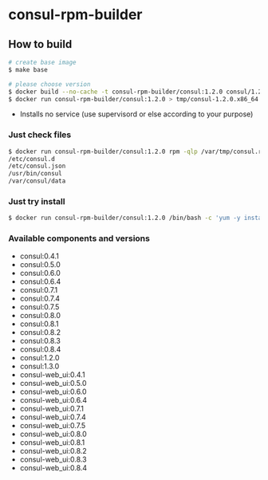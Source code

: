 # consul-rpm-builder

## How to build

```bash
# create base image
$ make base

# please choose version
$ docker build --no-cache -t consul-rpm-builder/consul:1.2.0 consul/1.2.0
$ docker run consul-rpm-builder/consul:1.2.0 > tmp/consul-1.2.0.x86_64.rpm
```

* Installs no service (use supervisord or else according to your purpose)

### Just check files

```bash
$ docker run consul-rpm-builder/consul:1.2.0 rpm -qlp /var/tmp/consul.rpm
/etc/consul.d
/etc/consul.json
/usr/bin/consul
/var/consul/data
```

### Just try install

```bash
$ docker run consul-rpm-builder/consul:1.2.0 /bin/bash -c 'yum -y install /var/tmp/consul.rpm && consul version'
```

### Available components and versions

- consul:0.4.1
- consul:0.5.0
- consul:0.6.0
- consul:0.6.4
- consul:0.7.1
- consul:0.7.4
- consul:0.7.5
- consul:0.8.0
- consul:0.8.1
- consul:0.8.2
- consul:0.8.3
- consul:0.8.4
- consul:1.2.0
- consul:1.3.0
- consul-web_ui:0.4.1
- consul-web_ui:0.5.0
- consul-web_ui:0.6.0
- consul-web_ui:0.6.4
- consul-web_ui:0.7.1
- consul-web_ui:0.7.4
- consul-web_ui:0.7.5
- consul-web_ui:0.8.0
- consul-web_ui:0.8.1
- consul-web_ui:0.8.2
- consul-web_ui:0.8.3
- consul-web_ui:0.8.4
